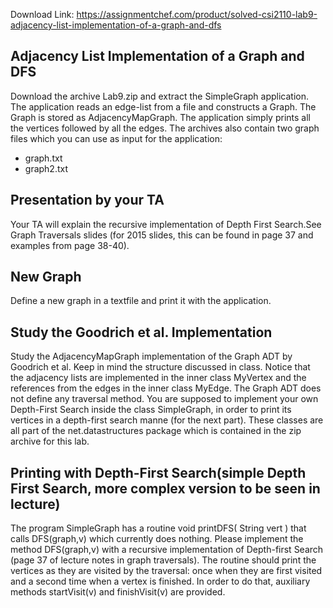 Download Link: https://assignmentchef.com/product/solved-csi2110-lab9-adjacency-list-implementation-of-a-graph-and-dfs
<br>
<h2>Adjacency List Implementation of a Graph and DFS</h2>

Download the archive Lab9.zip and extract the SimpleGraph application. The application reads an edge-list from a file and constructs a Graph. The Graph is stored as AdjacencyMapGraph. The application simply prints all the vertices followed by all the edges. The archives also contain two graph files which you can use as input for the application:

<ul>

 <li>graph.txt</li>

 <li>graph2.txt</li>

</ul>

<h2>Presentation by your TA</h2>

Your TA will explain the recursive implementation of Depth First Search.See Graph Traversals slides (for 2015 slides, this can be found in page 37 and examples from page 38-40).

<h2>New Graph</h2>

Define a new graph in a textfile and print it with the application.

<h2>Study the Goodrich et al. Implementation</h2>

Study the AdjacencyMapGraph implementation of the Graph ADT by Goodrich et al. Keep in mind the structure discussed in class. Notice that the adjacency lists are implemented in the inner class MyVertex and the references from the edges in the inner class MyEdge. The Graph ADT does not define any traversal method. You are supposed to implement your own Depth-First Search inside the class SimpleGraph, in order to print its vertices in a depth-first search manne (for the next part). These classes are all part of the net.datastructures package which is contained in the zip archive for this lab.

<h2>Printing with Depth-First Search(simple Depth First Search, more complex version to be seen in lecture)</h2>

The program SimpleGraph has a routine void printDFS( String vert ) that calls DFS(graph,v) which currently does nothing. Please implement the method DFS(graph,v) with a recursive implementation of Depth-first Search (page 37 of lecture notes in graph traversals). The routine should print the vertices as they are visited by the traversal: once when they are first visited and a second time when a vertex is finished. In order to do that, auxiliary methods startVisit(v) and finishVisit(v) are provided.